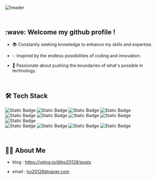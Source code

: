 ![header](https://capsule-render.vercel.app/api?type=cylinder&text=iOSDeveloper-Hansol&color=gradient)

<br/>

<h2>:wave: Welcome my github profile ! </h2>


   * 📚 Constantly seeking knowledge to enhance my skills and expertise.
   
   * 💡 Inspired by the endless possibilities of coding and innovation.
   
   * 🚀 Passionate about pushing the boundaries of what's possible in technology.

 <br/>

<h2>🛠️ Tech Stack</h2>
   
![Static Badge](https://img.shields.io/badge/Swift-orange)
![Static Badge](https://img.shields.io/badge/ObjectiveC-orange)
![Static Badge](https://img.shields.io/badge/UIkit-black)
![Static Badge](https://img.shields.io/badge/RxSwift-hotpink)
 <br/>
![Static Badge](https://img.shields.io/badge/CoreData-navy) 
![Static Badge](https://img.shields.io/badge/SwiftData-gray) 
![Static Badge](https://img.shields.io/badge/Realm-purple) 
![Static Badge](https://img.shields.io/badge/socketIO-black)
![Static Badge](https://img.shields.io/badge/Firebase-red)
 <br/>
![Static Badge](https://img.shields.io/badge/Slack-purple)
![Static Badge](https://img.shields.io/badge/Figma-pink)
![Static Badge](https://img.shields.io/badge/Notion-white)
![Static Badge](https://img.shields.io/badge/Git%26Github-gray)

<br/>

<h2>🧑‍💻 About Me</h2>

   * blog : https://velog.io/@ho20128/posts

   * email : ho20128@naver.com


<br/>
<br/>


